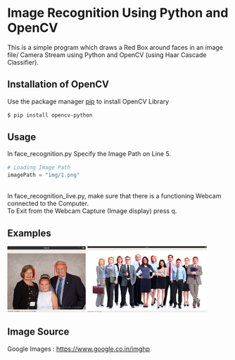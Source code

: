 # Image Recognition Using Python and OpenCV
This is a simple program which draws a Red Box around faces in an image file/ Camera Stream using Python and OpenCV (using Haar Cascade Classifier).

## Installation of OpenCV
Use the package manager [pip](https://pip.pypa.io/en/stable/) to install OpenCV Library
```bash
$ pip install opencv-python
```

## Usage
In face_recognition.py 
Specify the Image Path on Line 5.
```python
# Loading Image Path
imagePath = "img/1.png"
```
\
In face_recognition_live.py, make sure that there is a functioning Webcam connected to the Computer.
\
To Exit from the Webcam Capture (Image display) press q.

## Examples
<img height = 150 src = 'img-rectangled/3-rectangle.png'> 
<img height = 150 src = 'img-rectangled/12-rectangle.png'>

## Image Source
Google Images : https://www.google.co.in/imghp
